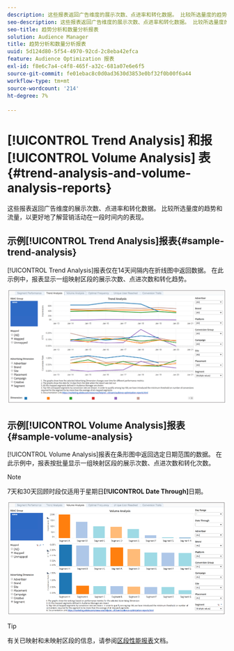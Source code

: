 ```yaml
---
description: 这些报表返回广告维度的展示次数、点进率和转化数据。 比较所选量度的趋势和流量，以更好地了解营销活动在一段时间内的表现。
seo-description: 这些报表返回广告维度的展示次数、点进率和转化数据。 比较所选量度的趋势和流量，以更好地了解营销活动在一段时间内的表现。
seo-title: 趋势分析和数量分析报表
solution: Audience Manager
title: 趋势分析和数量分析报表
uuid: 5d124d80-5f54-4970-92cd-2c8eba42efca
feature: Audience Optimization 报表
exl-id: f8e6c7a4-c4f8-465f-a32c-681a07e6e6f5
source-git-commit: fe01ebac8c0d0ad3630d3853e0bf32f0b00f6a44
workflow-type: tm+mt
source-wordcount: '214'
ht-degree: 7%

---
```


# [!UICONTROL Trend Analysis] 和报 [!UICONTROL Volume Analysis] 表{#trend-analysis-and-volume-analysis-reports}

这些报表返回广告维度的展示次数、点进率和转化数据。 比较所选量度的趋势和流量，以更好地了解营销活动在一段时间内的表现。

## 示例[!UICONTROL Trend Analysis]报表{#sample-trend-analysis}

[!UICONTROL Trend Analysis]报表仅在14天间隔内在折线图中返回数据。 在此示例中，报表显示一组映射区段的展示次数、点进次数和转化趋势。

![](assets/trend-analysis.png)

## 示例[!UICONTROL Volume Analysis]报表{#sample-volume-analysis}

[!UICONTROL Volume Analysis]报表在条形图中返回选定日期范围的数据。 在此示例中，报表按批量显示一组映射区段的展示次数、点进次数和转化次数。

>[!NOTE]
>
>7天和30天回顾时段仅适用于星期日&#x200B;**[!UICONTROL Date Through]**&#x200B;日期。

![](assets/volume-analysis.png)

>[!TIP]
>
>有关已映射和未映射区段的信息，请参阅[区段性能报表](../../../reporting/audience-optimization-reports/aor-advertisers/segment-performance.md)文档。
